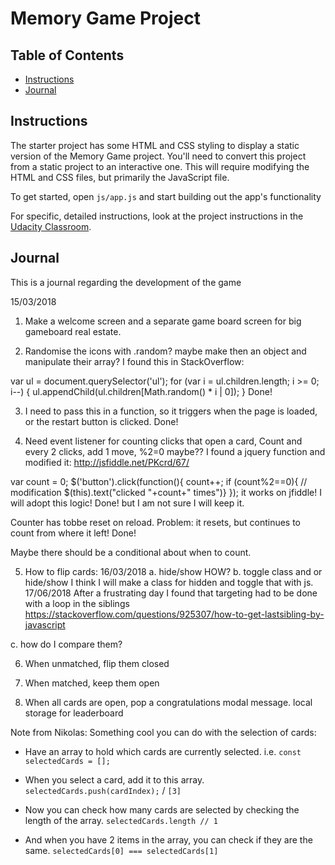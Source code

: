 # Memory Game Project

## Table of Contents

* [Instructions](#instructions)
* [Journal](#journal)

## Instructions

The starter project has some HTML and CSS styling to display a static version of the Memory Game project. You'll need to convert this project from a static project to an interactive one. This will require modifying the HTML and CSS files, but primarily the JavaScript file.

To get started, open `js/app.js` and start building out the app's functionality

For specific, detailed instructions, look at the project instructions in the [Udacity Classroom](https://classroom.udacity.com/me).

## Journal

This is a journal regarding the development of the game

15/03/2018

1. Make a welcome screen and a separate game board screen for big gameboard real estate.

2. Randomise the icons with .random?
maybe make then an object and manipulate their array?
I found this in StackOverflow:

var ul = document.querySelector('ul');
for (var i = ul.children.length; i >= 0; i--) {
    ul.appendChild(ul.children[Math.random() * i | 0]);
}
    Done!

3. I need to pass this in a function, so it triggers when the page is loaded, or the restart button is clicked.
    Done!

4. Need event listener for counting clicks that open a card,
Count and every 2 clicks, add 1 move, %2=0 maybe??
I found a jquery function and modified it:
http://jsfiddle.net/PKcrd/67/

var count = 0;
$('button').click(function(){
     count++;
     if (count%2==0){ // modification
    $(this).text("clicked "+count+" times")}
});
it works on jfiddle! I will adopt this logic!
    Done! but I am not sure I will keep it.

Counter has tobbe reset on reload.
    Problem: it resets, but continues to count from where it left!
        Done!

Maybe there should be a conditional about when to count.


5. How to flip cards: 
16/03/2018
a. hide/show HOW?
b. toggle class and or hide/show
I think I will make a class for hidden and toggle that with js.
17/06/2018
After a frustrating day I found that targeting had to be done with a loop in the siblings
https://stackoverflow.com/questions/925307/how-to-get-lastsibling-by-javascript

c. how do I compare them?

6. When unmatched, flip them closed

7. When matched, keep them open

8. When all cards are open, pop a congratulations modal message.
local storage for  leaderboard


Note from Nikolas:
Something cool you can do with the selection of cards:

- Have an array to hold which cards are currently selected. i.e. `const selectedCards = [];`

- When you select a card, add it to this array. `selectedCards.push(cardIndex);` / `[3]`

- Now you can check how many cards are selected by checking the length of the array. `selectedCards.length // 1`

- And when you have 2 items in the array, you can check if they are the same. `selectedCards[0] === selectedCards[1]`



